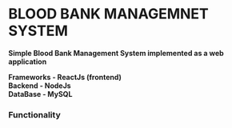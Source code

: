 # BLOOD BANK MANAGEMNET SYSTEM

**Simple Blood Bank Management System implemented as a web application**

 **Frameworks - ReactJs (frontend)** <br/>
 **Backend    - NodeJs** <br/>
 **DataBase   - MySQL** <br/>

### Functionality
